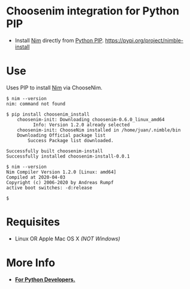 # Choosenim integration for Python PIP

- Install [Nim](http://nim-lang.org) directly from [Python PIP](https://pypi.org/project/nimble-install). https://pypi.org/project/nimble-install

# Use

Uses PIP to install [Nim](http://nim-lang.org) via ChooseNim.

```console
$ nim --version
nim: command not found

$ pip install choosenim_install
    choosenim-init: Downloading choosenim-0.6.0_linux_amd64
          Info: Version 1.2.0 already selected
    choosenim-init: ChooseNim installed in /home/juan/.nimble/bin
    Downloading Official package list
        Success Package list downloaded.

Successfully built choosenim-install
Successfully installed choosenim-install-0.0.1

$ nim --version
Nim Compiler Version 1.2.0 [Linux: amd64]
Compiled at 2020-04-03
Copyright (c) 2006-2020 by Andreas Rumpf
active boot switches: -d:release

$
```


# Requisites

- Linux OR Apple Mac OS X *(NOT Windows)*


# More Info

- [**For Python Developers.**](https://github.com/nim-lang/Nim/wiki/Nim-for-Python-Programmers#table-of-contents)
